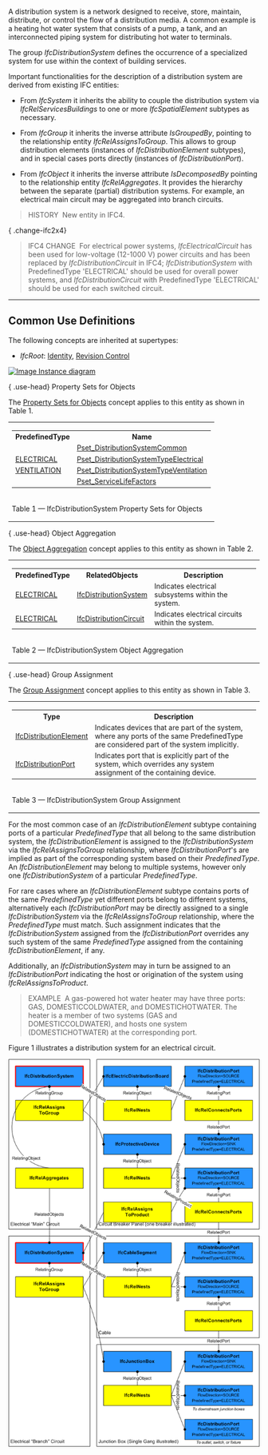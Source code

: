 ﻿A distribution system is a network designed to receive, store, maintain, distribute, or control the flow of a distribution media. A common example is a heating hot water system that consists of a pump, a tank, and an interconnected piping system for distributing hot water to terminals.

The group _IfcDistributionSystem_ defines the occurrence of a specialized system for use within the context of building services.

Important functionalities for the description of a distribution system are derived from existing IFC entities:

* From _IfcSystem_ it inherits the ability to couple the distribution system via _IfcRelServicesBuildings_ to one or more _IfcSpatialElement_ subtypes as necessary.

* From _IfcGroup_ it inherits the inverse attribute _IsGroupedBy_, pointing to the relationship entity _IfcRelAssignsToGroup_. This allows to group distribution elements (instances of _IfcDistributionElement_ subtypes), and in special cases ports directly (instances of _IfcDistributionPort_).

* From _IfcObject_ it inherits the inverse attribute _IsDecomposedBy_ pointing to the relationship entity _IfcRelAggregates_. It provides the hierarchy between the separate (partial) distribution systems. For example, an electrical main circuit may be aggregated into branch circuits.

> HISTORY&nbsp; New entity in IFC4.

{ .change-ifc2x4}
> IFC4 CHANGE&nbsp; For electrical power systems, _IfcElectricalCircuit_ has been used for low-voltage (12-1000 V) power circuits and has been replaced by _IfcDistributionCircuit_ in IFC4; _IfcDistributionSystem_ with PredefinedType 'ELECTRICAL' should be used for overall power systems, and _IfcDistributionCircuit_ with PredefinedType 'ELECTRICAL' should be used for each switched circuit.

___
## Common Use Definitions
The following concepts are inherited at supertypes:

* _IfcRoot_: [Identity](../../templates/identity.htm), [Revision Control](../../templates/revision-control.htm)

[![Image](../../../img/diagram.png)&nbsp;Instance diagram](../../../annex/annex-d/common-use-definitions/ifcdistributionsystem.htm)

{ .use-head}
Property Sets for Objects

The [Property Sets for Objects](../../templates/property-sets-for-objects.htm) concept applies to this entity as shown in Table 1.

<table>
<tr><td>
<table class="gridtable">
<tr><th><b>PredefinedType</b></th><th><b>Name</b></th></tr>
<tr><td>&nbsp;</td><td><a href="../../psd/ifcsharedbldgserviceelements/Pset_DistributionSystemCommon.xml">Pset_DistributionSystemCommon</a></td></tr>
<tr><td><a href="../../ifcsharedbldgserviceelements/lexical/ifcdistributionsystemenum.htm">ELECTRICAL</a></td><td><a href="../../psd/ifcsharedbldgserviceelements/Pset_DistributionSystemTypeElectrical.xml">Pset_DistributionSystemTypeElectrical</a></td></tr>
<tr><td><a href="../../ifcsharedbldgserviceelements/lexical/ifcdistributionsystemenum.htm">VENTILATION</a></td><td><a href="../../psd/ifcsharedbldgserviceelements/Pset_DistributionSystemTypeVentilation.xml">Pset_DistributionSystemTypeVentilation</a></td></tr>
<tr><td>&nbsp;</td><td><a href="../../psd/ifcsharedfacilitieselements/Pset_ServiceLifeFactors.xml">Pset_ServiceLifeFactors</a></td></tr>
</table>
</td></tr>
<tr><td><p class="table">Table 1 &mdash; IfcDistributionSystem Property Sets for Objects</p></td></tr></table>

  
  
{ .use-head}
Object Aggregation

The [Object Aggregation](../../templates/object-aggregation.htm) concept applies to this entity as shown in Table 2.

<table>
<tr><td>
<table class="gridtable">
<tr><th><b>PredefinedType</b></th><th><b>RelatedObjects</b></th><th><b>Description</b></th></tr>
<tr><td><a href="../../ifcsharedbldgserviceelements/lexical/ifcdistributionsystemenum.htm">ELECTRICAL</a></td><td><a href="../../ifcsharedbldgserviceelements/lexical/ifcdistributionsystem.htm">IfcDistributionSystem</a></td><td>Indicates electrical subsystems within the system.</td></tr>
<tr><td><a href="../../ifcsharedbldgserviceelements/lexical/ifcdistributionsystemenum.htm">ELECTRICAL</a></td><td><a href="../../ifcsharedbldgserviceelements/lexical/ifcdistributioncircuit.htm">IfcDistributionCircuit</a></td><td>Indicates electrical circuits within the system.</td></tr>
</table>
</td></tr>
<tr><td><p class="table">Table 2 &mdash; IfcDistributionSystem Object Aggregation</p></td></tr></table>

  
  
{ .use-head}
Group Assignment

The [Group Assignment](../../templates/group-assignment.htm) concept applies to this entity as shown in Table 3.

<table>
<tr><td>
<table class="gridtable">
<tr><th><b>Type</b></th><th><b>Description</b></th></tr>
<tr><td><a href="../../ifcproductextension/lexical/ifcdistributionelement.htm">IfcDistributionElement</a></td><td>Indicates devices that are part of the system, where any ports of the same PredefinedType are considered part of the system implicitly.</td></tr>
<tr><td><a href="../../ifcsharedbldgserviceelements/lexical/ifcdistributionport.htm">IfcDistributionPort</a></td><td>Indicates port that is explicitly part of the system, which overrides any system assignment of the containing device.</td></tr>
</table>
</td></tr>
<tr><td><p class="table">Table 3 &mdash; IfcDistributionSystem Group Assignment</p></td></tr></table>

For the most common case of an _IfcDistributionElement_ subtype containing ports of a particular _PredefinedType_ that all belong to the same distribution system, the _IfcDistributionElement_ is assigned to the _IfcDistributionSystem_ via the _IfcRelAssignsToGroup_ relationship, where _IfcDistributionPort_'s are implied as part of the corresponding system based on their _PredefinedType_. An _IfcDistributionElement_ may belong to multiple systems, however only one _IfcDistributionSystem_ of a particular _PredefinedType_.

For rare cases where an _IfcDistributionElement_ subtype contains ports of the same _PredefinedType_ yet different ports belong to different systems, alternatively each _IfcDistributionPort_ may be directly assigned to a single _IfcDistributionSystem_ via the _IfcRelAssignsToGroup_ relationship, where the _PredefinedType_ must match. Such assignment indicates that the _IfcDistributionSystem_ assigned from the _IfcDistributionPort_ overrides any such system of the same _PredefinedType_ assigned from the containing _IfcDistributionElement_, if any.

Additionally, an _IfcDistributionSystem_ may in turn be assigned to an _IfcDistributionPort_ indicating the host or origination of the system using _IfcRelAssignsToProduct_.

> EXAMPLE&nbsp; A gas-powered hot water heater may have three ports: GAS, DOMESTICCOLDWATER, and DOMESTICHOTWATER. The heater is a member of two systems (GAS and DOMESTICCOLDWATER), and hosts one system (DOMESTICHOTWATER) at the corresponding port.

Figure 1 illustrates a distribution system for an electrical circuit.

!["Instance diagram for electrical circuit"](../../../../../../figures/ifcdistributionsystem-01.png "Figure 1 &mdash; Distribution system assignment")

